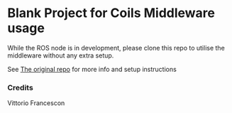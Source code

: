 # Blank Project for Coils Middleware usage

While the ROS node is in development, please clone this repo to utilise the middleware without any extra setup.

See [The original repo](github.com/vfrancescon/coil_manipulator) for more info and setup instructions

### Credits
Vittorio Francescon
